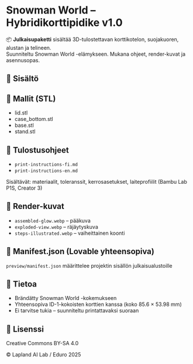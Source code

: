 # Snowman World – Hybridikorttipidike v1.0

📦 **Julkaisupaketti** sisältää 3D-tulostettavan korttikotelon, suojakuoren, alustan ja telineen.  
Suunniteltu Snowman World -elämykseen. Mukana ohjeet, render-kuvat ja asennusopas.

## 🔧 Sisältö
## 🧩 Mallit (STL)
- lid.stl  
- case_bottom.stl  
- base.stl  
- stand.stl  

## 📘 Tulostusohjeet
- `print-instructions-fi.md`  
- `print-instructions-en.md`  

Sisältävät: materiaalit, toleranssit, kerrosasetukset, laiteprofiilit (Bambu Lab P1S, Creator 3)

## 🎨 Render-kuvat
- `assembled-glow.webp` – pääkuva  
- `exploded-view.webp` – räjäytyskuva  
- `steps-illustrated.webp` – vaiheittainen koonti  

## 🧭 Manifest.json (Lovable yhteensopiva)
`preview/manifest.json` määrittelee projektin sisällön julkaisualustoille

## 🧠 Tietoa
- Brändätty Snowman World -kokemukseen  
- Yhteensopiva ID-1-kokoisten korttien kanssa (koko 85.6 × 53.98 mm)  
- Ei tarvitse tukia – suunniteltu printattavaksi suoraan  

## 🔗 Lisenssi
Creative Commons BY-SA 4.0

© Lapland AI Lab / Eduro 2025


